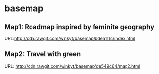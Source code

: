 # basemap
## Map1: Roadmap inspired by feminite geography 
URL:http://cdn.rawgit.com/winkyt/basemap/bdea111c/index.html


## Map2: Travel with green
URL: http://cdn.rawgit.com/winkyt/basemap/de549c64/map2.html
